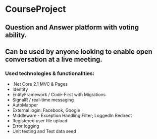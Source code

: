 # CourseProject

## Question and Answer platform with voting ability.

## Can be used by anyone looking to enable open conversation at a live meeting.

### Used technologies & functionalities:
* .Net Core 2.1 MVC & Pages
* Identity
* EntityFramework / Code-First with Migrations
* SignalR / real-time messaging
* AutoMapper
* External login: Facebook, Google 
* Middleware - Exception Handling Filter; LoggedIn Redirect
* Registered user file upload
* Error logging
* Unit testing and Test data seed



